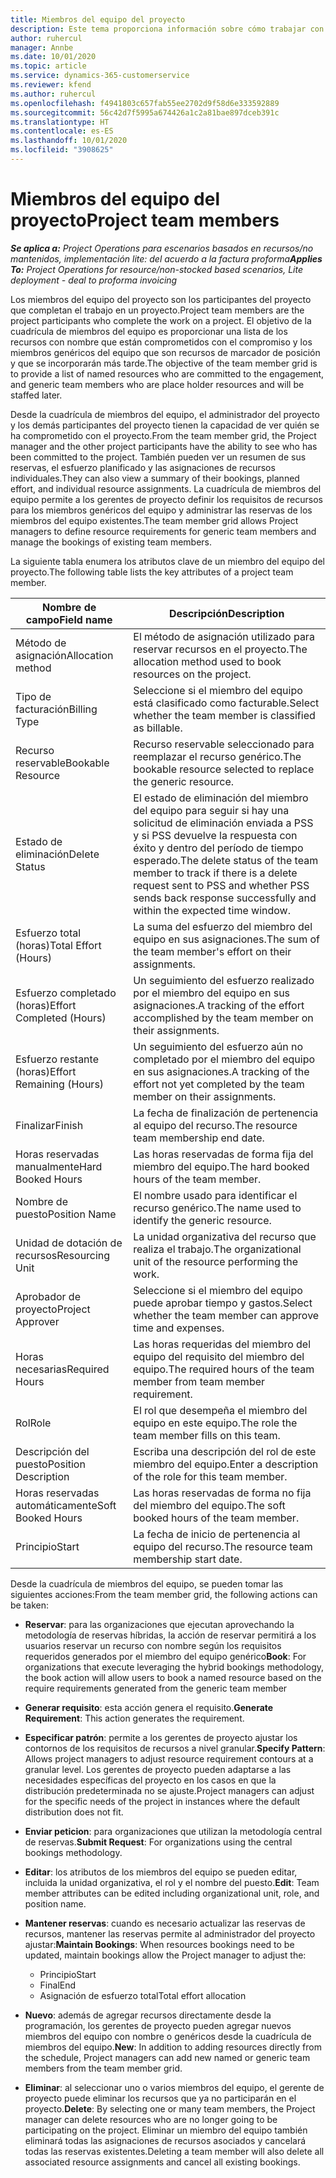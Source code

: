 ```yaml
---
title: Miembros del equipo del proyecto
description: Este tema proporciona información sobre cómo trabajar con la información, los atributos y la programación de los miembros del equipo del proyecto.
author: ruhercul
manager: Annbe
ms.date: 10/01/2020
ms.topic: article
ms.service: dynamics-365-customerservice
ms.reviewer: kfend
ms.author: ruhercul
ms.openlocfilehash: f4941803c657fab55ee2702d9f58d6e333592889
ms.sourcegitcommit: 56c42d7f5995a674426a1c2a81bae897dceb391c
ms.translationtype: HT
ms.contentlocale: es-ES
ms.lasthandoff: 10/01/2020
ms.locfileid: "3908625"
---
```

# <a name="project-team-members"></a><span data-ttu-id="2abce-103">Miembros del equipo del proyecto</span><span class="sxs-lookup"><span data-stu-id="2abce-103">Project team members</span></span>

<span data-ttu-id="2abce-104">_**Se aplica a:** Project Operations para escenarios basados en recursos/no mantenidos, implementación lite: del acuerdo a la factura proforma_</span><span class="sxs-lookup"><span data-stu-id="2abce-104">_**Applies To:** Project Operations for resource/non-stocked based scenarios, Lite deployment - deal to proforma invoicing_</span></span>

<span data-ttu-id="2abce-105">Los miembros del equipo del proyecto son los participantes del proyecto que completan el trabajo en un proyecto.</span><span class="sxs-lookup"><span data-stu-id="2abce-105">Project team members are the project participants who complete the work on a project.</span></span> <span data-ttu-id="2abce-106">El objetivo de la cuadrícula de miembros del equipo es proporcionar una lista de los recursos con nombre que están comprometidos con el compromiso y los miembros genéricos del equipo que son recursos de marcador de posición y que se incorporarán más tarde.</span><span class="sxs-lookup"><span data-stu-id="2abce-106">The objective of the team member grid is to provide a list of named resources who are committed to the engagement, and generic team members who are place holder resources and will be staffed later.</span></span>

<span data-ttu-id="2abce-107">Desde la cuadrícula de miembros del equipo, el administrador del proyecto y los demás participantes del proyecto tienen la capacidad de ver quién se ha comprometido con el proyecto.</span><span class="sxs-lookup"><span data-stu-id="2abce-107">From the team member grid, the Project manager and the other project participants have the ability to see who has been committed to the project.</span></span> <span data-ttu-id="2abce-108">También pueden ver un resumen de sus reservas, el esfuerzo planificado y las asignaciones de recursos individuales.</span><span class="sxs-lookup"><span data-stu-id="2abce-108">They can also view a summary of their bookings, planned effort, and individual resource assignments.</span></span> <span data-ttu-id="2abce-109">La cuadrícula de miembros del equipo permite a los gerentes de proyecto definir los requisitos de recursos para los miembros genéricos del equipo y administrar las reservas de los miembros del equipo existentes.</span><span class="sxs-lookup"><span data-stu-id="2abce-109">The team member grid allows Project managers to define resource requirements for generic team members and manage the bookings of existing team members.</span></span>

<span data-ttu-id="2abce-110">La siguiente tabla enumera los atributos clave de un miembro del equipo del proyecto.</span><span class="sxs-lookup"><span data-stu-id="2abce-110">The following table lists the key attributes of a project team member.</span></span>

| <span data-ttu-id="2abce-111">Nombre de campo</span><span class="sxs-lookup"><span data-stu-id="2abce-111">Field name</span></span>          | <span data-ttu-id="2abce-112">Descripción</span><span class="sxs-lookup"><span data-stu-id="2abce-112">Description</span></span>                                                                                                                                                                  |
|--------------------------|-----------------------------------------------------------------------------------------------------------------------------------------------------------------------------------|
| <span data-ttu-id="2abce-113">Método de asignación</span><span class="sxs-lookup"><span data-stu-id="2abce-113">Allocation method</span></span>        | <span data-ttu-id="2abce-114">El método de asignación utilizado para reservar recursos en el proyecto.</span><span class="sxs-lookup"><span data-stu-id="2abce-114">The allocation method used to book resources on the project.</span></span>                                                                         |
| <span data-ttu-id="2abce-115">Tipo de facturación</span><span class="sxs-lookup"><span data-stu-id="2abce-115">Billing Type</span></span>             | <span data-ttu-id="2abce-116">Seleccione si el miembro del equipo está clasificado como facturable.</span><span class="sxs-lookup"><span data-stu-id="2abce-116">Select whether the team member is classified as billable.</span></span>                                                                                                                                       |
| <span data-ttu-id="2abce-117">Recurso reservable</span><span class="sxs-lookup"><span data-stu-id="2abce-117">Bookable Resource</span></span>        | <span data-ttu-id="2abce-118">Recurso reservable seleccionado para reemplazar el recurso genérico.</span><span class="sxs-lookup"><span data-stu-id="2abce-118">The bookable resource selected to replace the generic resource.</span></span>                                                                                                                   |
| <span data-ttu-id="2abce-119">Estado de eliminación</span><span class="sxs-lookup"><span data-stu-id="2abce-119">Delete Status</span></span>            | <span data-ttu-id="2abce-120">El estado de eliminación del miembro del equipo para seguir si hay una solicitud de eliminación enviada a PSS y si PSS devuelve la respuesta con éxito y dentro del período de tiempo esperado.</span><span class="sxs-lookup"><span data-stu-id="2abce-120">The delete status of the team member to track if there is a delete request sent to PSS and whether PSS sends back response successfully and within the expected time window.</span></span> |
| <span data-ttu-id="2abce-121">Esfuerzo total (horas)</span><span class="sxs-lookup"><span data-stu-id="2abce-121">Total Effort (Hours)</span></span>     | <span data-ttu-id="2abce-122">La suma del esfuerzo del miembro del equipo en sus asignaciones.</span><span class="sxs-lookup"><span data-stu-id="2abce-122">The sum of the team member's effort on their assignments.</span></span>                                                                                                                         |
| <span data-ttu-id="2abce-123">Esfuerzo completado (horas)</span><span class="sxs-lookup"><span data-stu-id="2abce-123">Effort Completed (Hours)</span></span> | <span data-ttu-id="2abce-124">Un seguimiento del esfuerzo realizado por el miembro del equipo en sus asignaciones.</span><span class="sxs-lookup"><span data-stu-id="2abce-124">A tracking of the effort accomplished by the team member on their assignments.</span></span>                                                                                           |
| <span data-ttu-id="2abce-125">Esfuerzo restante (horas)</span><span class="sxs-lookup"><span data-stu-id="2abce-125">Effort Remaining (Hours)</span></span> | <span data-ttu-id="2abce-126">Un seguimiento del esfuerzo aún no completado por el miembro del equipo en sus asignaciones.</span><span class="sxs-lookup"><span data-stu-id="2abce-126">A tracking of the effort not yet completed by the team member on their assignments.</span></span>                                                                                    |
| <span data-ttu-id="2abce-127">Finalizar</span><span class="sxs-lookup"><span data-stu-id="2abce-127">Finish</span></span>                   | <span data-ttu-id="2abce-128">La fecha de finalización de pertenencia al equipo del recurso.</span><span class="sxs-lookup"><span data-stu-id="2abce-128">The resource team membership end date.</span></span>                                                                                                                                            |
| <span data-ttu-id="2abce-129">Horas reservadas manualmente</span><span class="sxs-lookup"><span data-stu-id="2abce-129">Hard Booked Hours</span></span>        | <span data-ttu-id="2abce-130">Las horas reservadas de forma fija del miembro del equipo.</span><span class="sxs-lookup"><span data-stu-id="2abce-130">The hard booked hours of the team member.</span></span>                                                                                                                                                                |
| <span data-ttu-id="2abce-131">Nombre de puesto</span><span class="sxs-lookup"><span data-stu-id="2abce-131">Position Name</span></span>            | <span data-ttu-id="2abce-132">El nombre usado para identificar el recurso genérico.</span><span class="sxs-lookup"><span data-stu-id="2abce-132">The name used to identify the generic resource.</span></span>                                                                                                                                   |
| <span data-ttu-id="2abce-133">Unidad de dotación de recursos</span><span class="sxs-lookup"><span data-stu-id="2abce-133">Resourcing Unit</span></span>          | <span data-ttu-id="2abce-134">La unidad organizativa del recurso que realiza el trabajo.</span><span class="sxs-lookup"><span data-stu-id="2abce-134">The organizational unit of the resource performing the work.</span></span>                                                                                                                      |
| <span data-ttu-id="2abce-135">Aprobador de proyecto</span><span class="sxs-lookup"><span data-stu-id="2abce-135">Project Approver</span></span>         | <span data-ttu-id="2abce-136">Seleccione si el miembro del equipo puede aprobar tiempo y gastos.</span><span class="sxs-lookup"><span data-stu-id="2abce-136">Select whether the team member can approve time and expenses.</span></span>                                                                                                                     |
| <span data-ttu-id="2abce-137">Horas necesarias</span><span class="sxs-lookup"><span data-stu-id="2abce-137">Required Hours</span></span>           | <span data-ttu-id="2abce-138">Las horas requeridas del miembro del equipo del requisito del miembro del equipo.</span><span class="sxs-lookup"><span data-stu-id="2abce-138">The required hours of the team member from team member requirement.</span></span>                                                                                                                       |
| <span data-ttu-id="2abce-139">Rol</span><span class="sxs-lookup"><span data-stu-id="2abce-139">Role</span></span>                     | <span data-ttu-id="2abce-140">El rol que desempeña el miembro del equipo en este equipo.</span><span class="sxs-lookup"><span data-stu-id="2abce-140">The role the team member fills on this team.</span></span>                                                                                                                                |
| <span data-ttu-id="2abce-141">Descripción del puesto</span><span class="sxs-lookup"><span data-stu-id="2abce-141">Position Description</span></span>     | <span data-ttu-id="2abce-142">Escriba una descripción del rol de este miembro del equipo.</span><span class="sxs-lookup"><span data-stu-id="2abce-142">Enter a description of the role for this team member.</span></span>                                                                                                                             |
| <span data-ttu-id="2abce-143">Horas reservadas automáticamente</span><span class="sxs-lookup"><span data-stu-id="2abce-143">Soft Booked Hours</span></span>        | <span data-ttu-id="2abce-144">Las horas reservadas de forma no fija del miembro del equipo.</span><span class="sxs-lookup"><span data-stu-id="2abce-144">The soft booked hours of the team member.</span></span>                                                                                                                                                                 |
| <span data-ttu-id="2abce-145">Principio</span><span class="sxs-lookup"><span data-stu-id="2abce-145">Start</span></span>                    | <span data-ttu-id="2abce-146">La fecha de inicio de pertenencia al equipo del recurso.</span><span class="sxs-lookup"><span data-stu-id="2abce-146">The resource team membership start date.</span></span>                                                                                                                                          |

<span data-ttu-id="2abce-147">Desde la cuadrícula de miembros del equipo, se pueden tomar las siguientes acciones:</span><span class="sxs-lookup"><span data-stu-id="2abce-147">From the team member grid, the following actions can be taken:</span></span>

- <span data-ttu-id="2abce-148">**Reservar**: para las organizaciones que ejecutan aprovechando la metodología de reservas híbridas, la acción de reservar permitirá a los usuarios reservar un recurso con nombre según los requisitos requeridos generados por el miembro del equipo genérico</span><span class="sxs-lookup"><span data-stu-id="2abce-148">**Book**: For organizations that execute leveraging the hybrid bookings methodology, the book action will allow users to book a named resource based on the require requirements generated from the generic team member</span></span>
- <span data-ttu-id="2abce-149">**Generar requisito**: esta acción genera el requisito.</span><span class="sxs-lookup"><span data-stu-id="2abce-149">**Generate Requirement**: This action generates the requirement.</span></span>
- <span data-ttu-id="2abce-150">**Especificar patrón**: permite a los gerentes de proyecto ajustar los contornos de los requisitos de recursos a nivel granular.</span><span class="sxs-lookup"><span data-stu-id="2abce-150">**Specify Pattern**: Allows project managers to adjust resource requirement contours at a granular level.</span></span> <span data-ttu-id="2abce-151">Los gerentes de proyecto pueden adaptarse a las necesidades específicas del proyecto en los casos en que la distribución predeterminada no se ajuste.</span><span class="sxs-lookup"><span data-stu-id="2abce-151">Project managers can adjust for the specific needs of the project in instances where the default distribution does not fit.</span></span>
- <span data-ttu-id="2abce-152">**Enviar peticion**: para organizaciones que utilizan la metodología central de reservas.</span><span class="sxs-lookup"><span data-stu-id="2abce-152">**Submit Request**: For organizations using the central bookings methodology.</span></span>
- <span data-ttu-id="2abce-153">**Editar**: los atributos de los miembros del equipo se pueden editar, incluida la unidad organizativa, el rol y el nombre del puesto.</span><span class="sxs-lookup"><span data-stu-id="2abce-153">**Edit**: Team member attributes can be edited including organizational unit, role, and position name.</span></span>
- <span data-ttu-id="2abce-154">**Mantener reservas**: cuando es necesario actualizar las reservas de recursos, mantener las reservas permite al administrador del proyecto ajustar:</span><span class="sxs-lookup"><span data-stu-id="2abce-154">**Maintain Bookings**: When resources bookings need to be updated, maintain bookings allow the Project manager to adjust the:</span></span>

    - <span data-ttu-id="2abce-155">Principio</span><span class="sxs-lookup"><span data-stu-id="2abce-155">Start</span></span>
    - <span data-ttu-id="2abce-156">Final</span><span class="sxs-lookup"><span data-stu-id="2abce-156">End</span></span>
    - <span data-ttu-id="2abce-157">Asignación de esfuerzo total</span><span class="sxs-lookup"><span data-stu-id="2abce-157">Total effort allocation</span></span>

- <span data-ttu-id="2abce-158">**Nuevo**: además de agregar recursos directamente desde la programación, los gerentes de proyecto pueden agregar nuevos miembros del equipo con nombre o genéricos desde la cuadrícula de miembros del equipo.</span><span class="sxs-lookup"><span data-stu-id="2abce-158">**New**: In addition to adding resources directly from the schedule, Project managers can add new named or generic team members from the team member grid.</span></span>
- <span data-ttu-id="2abce-159">**Eliminar**: al seleccionar uno o varios miembros del equipo, el gerente de proyecto puede eliminar los recursos que ya no participarán en el proyecto.</span><span class="sxs-lookup"><span data-stu-id="2abce-159">**Delete**: By selecting one or many team members, the Project manager can delete resources who are no longer going to be participating on the project.</span></span> <span data-ttu-id="2abce-160">Eliminar un miembro del equipo también eliminará todas las asignaciones de recursos asociados y cancelará todas las reservas existentes.</span><span class="sxs-lookup"><span data-stu-id="2abce-160">Deleting a team member will also delete all associated resource assignments and  cancel all existing bookings.</span></span>
